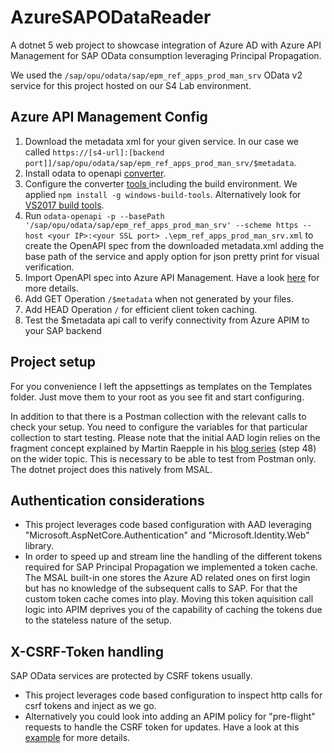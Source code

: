 # AzureSAPODataReader
A dotnet 5 web project to showcase integration of Azure AD with Azure API Management for SAP OData consumption leveraging Principal Propagation.

We used the `/sap/opu/odata/sap/epm_ref_apps_prod_man_srv` OData v2 service for this project hosted on our S4 Lab environment.

## Azure API Management Config
1. Download the metadata xml for your given service. In our case we called `https://[s4-url]:[backend port]]/sap/opu/odata/sap/epm_ref_apps_prod_man_srv/$metadata`.
2. Install odata to openapi [converter](https://github.com/oasis-tcs/odata-openapi).
3. Configure the converter [tools ](https://github.com/oasis-tcs/odata-openapi/tree/main/tools) including the build environment. We applied `npm install -g windows-build-tools`. Alternatively look for [VS2017 build tools](https://my.visualstudio.com/Downloads?q=Visual+Studio+2017).
4. Run `odata-openapi -p --basePath '/sap/opu/odata/sap/epm_ref_apps_prod_man_srv' --scheme https --host <your IP>:<your SSL port> .\epm_ref_apps_prod_man_srv.xml` to create the OpenAPI spec from the downloaded metadata.xml adding the base path of the service and apply option for json pretty print for visual verification.
5. Import OpenAPI spec into Azure API Management. Have a look [here](https://docs.microsoft.com/en-us/azure/api-management/import-api-from-oas) for more details.
6. Add GET Operation `/$metadata` when not generated by your files.
6. Add HEAD Operation `/` for efficient client token caching.
7. Test the $metadata api call to verify connectivity from Azure APIM to your SAP backend

## Project setup
For you convenience I left the appsettings as templates on the Templates folder. Just move them to your root as you see fit and start configuring.

In addition to that there is a Postman collection with the relevant calls to check your setup. You need to configure the variables for that particular collection to start testing. Please note that the initial AAD login relies on the fragment concept explained by Martin Raepple in his [blog series](https://blogs.sap.com/2020/07/17/principal-propagation-in-a-multi-cloud-solution-between-microsoft-azure-and-sap-cloud-platform-scp/) (step 48) on the wider topic. This is necessary to be able to test from Postman only. The dotnet project does this natively from MSAL.

## Authentication considerations
- This project leverages code based configuration with AAD leveraging "Microsoft.AspNetCore.Authentication" and "Microsoft.Identity.Web" library.
- In order to speed up and stream line the handling of the different tokens required for SAP Principal Propagation we implemented a token cache. The MSAL built-in one stores the Azure AD related ones on first login but has no knowledge of the subsequent calls to SAP. For that the custom token cache comes into play. Moving this token aquisition call logic into APIM deprives you of the capability of caching the tokens due to the stateless nature of the setup.

## X-CSRF-Token handling
SAP OData services are protected by CSRF tokens usually.
- This project leverages code based configuration to inspect http calls for csrf tokens and inject as we go.
- Alternatively you could look into adding an APIM policy for "pre-flight" requests to handle the CSRF token for updates. Have a look at this [example](https://docs.microsoft.com/en-us/azure/api-management/policies/get-x-csrf-token-from-sap-gateway) for more details.
